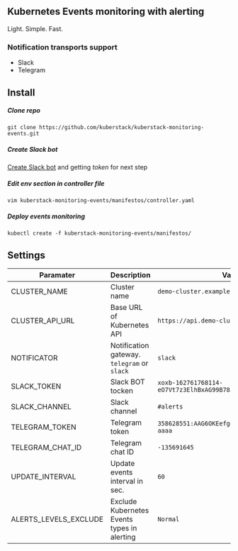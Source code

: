 ## Kubernetes Events monitoring with alerting

Light. Simple. Fast.

### Notification transports support

* Slack
* Telegram

## Install

##### Clone repo

    git clone https://github.com/kuberstack/kuberstack-monitoring-events.git

##### Create Slack bot

[Create Slack bot](https://my.slack.com/services/new/bot) and getting *token* for next step

##### Edit env section in controller file

    vim kuberstack-monitoring-events/manifestos/controller.yaml
  
##### Deploy events monitoring

    kubectl create -f kuberstack-monitoring-events/manifestos/
    
## Settings

|Paramater|Description|Value|
|---|---|---|
|CLUSTER_NAME|Cluster name|```demo-cluster.example.com```|
|CLUSTER_API_URL|Base URL of Kubernetes API|```https://api.demo-cluster.example.com```|
|NOTIFICATOR|Notification gateway. `telegram` or `slack`|```slack```|
|SLACK_TOKEN|Slack BOT tocken|```xoxb-162761768114-eO7Vt7z3ElhBxAG99B7835oj```|
|SLACK_CHANNEL|Slack channel|```#alerts```|
|TELEGRAM_TOKEN|Telegram token|```358628551:AAG6OKEefgggtxR4a3AHOVLk3tPANB-aaaa```|
|TELEGRAM_CHAT_ID|Telegram chat ID|```-135691645```|
|UPDATE_INTERVAL|Update events interval in sec.|```60```|
|ALERTS_LEVELS_EXCLUDE|Exclude Kubernetes Events types in alerting|```Normal```|
